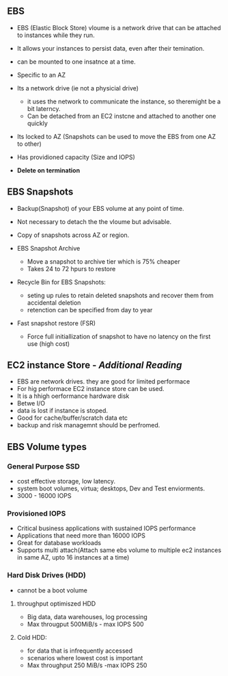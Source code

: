 ## EBS

- EBS (Elastic Block Store) vloume is a network drive that can be attached to instances while they run.
- It allows your instances to persist data, even after their temination.
- can be mounted to one insatnce at a time.
- Specific to an AZ
- Its a network drive (ie not a physicial drive)
  - it uses the network to communicate the instance, so theremight be a bit laterncy.
  - Can be detached from an EC2 instcne and attached to another one quickly

- Its locked to AZ (Snapshots can be used to move the EBS from one AZ to other)
- Has providioned capacity (Size and IOPS)
- **Delete on termination**

## EBS Snapshots

- Backup(Snapshot) of your EBS volume at any point of time.
- Not necessary to detach the the vloume but advisable.
- Copy of snapshots across AZ or region.

- EBS Snapshot Archive
  - Move a snapshot to archive tier which is 75% cheaper
  - Takes 24 to 72 hpurs to restore

- Recycle Bin for EBS Snapshots:

  - seting up rules to retain deleted snapshots and recover them from accidental deletion
  - retenction can be specified from day to year

- Fast snapshot restore (FSR)
  - Force full initiallization of snapshot to have no latency on the first use (high cost)


## EC2 instance Store - *Additional Reading*

- EBS are network drives. they are good for limited performace
- For hig performace EC2 instance store can be used. 
- It is a hhigh oerformance hardware disk
- Betwe I/O
- data is lost if instance is stoped.
- Good for cache/buffer/scratch data etc
- backup and risk managemnt should be perfromed.

## EBS Volume types

### General Purpose SSD

- cost effective storage, low latency.
- system boot volumes, virtua; desktops, Dev and Test enviorments.
- 3000 - 16000 IOPS


### Provisioned IOPS

- Critical business applications with sustained IOPS performance
- Applications that need more than 16000 IOPS
- Great for database workloads
- Supports multi attach(Attach same ebs volume to multiple ec2 instances in same AZ, upto 16 instances at a time)

### Hard Disk Drives (HDD)

- cannot be a boot volume
1. throughput optimiszed HDD
   - Big data, data warehouses, log processing
   - Max througput 500MiB/s - max IOPS 500

2. Cold HDD:
    - for data that is infrequently accessed
    - scenarios where lowest cost is important
    - Max throughput 250 MiB/s -max IOPS 250